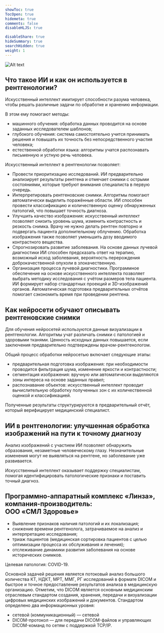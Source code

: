 ```yaml
---
showToc: true
TocOpen: true
hidemeta: true
comments: false
disableHLJS: true

disableShare: true
hideSummary: true
searchHidden: true
weight: 1
---
```

![Alt text](title_image.jpg)
## **Что такое ИИ и как он используется в рентгенологии?**
Искусственный интеллект имитирует способности разума человека, чтобы решать различные задачи по обработке и хранению информации.

В этом ему помогают методы:
- машинного обучения: обработка данных проводится на основе заданных исследователем шаблонов;
- глубокого обучения: система самостоятельно учится принимать решения и повышать их точность без непосредственного участия человека;
- естественной обработки языка: алгоритмы учатся распознавать письменную и устную речь человека.

Искусственный интеллект в рентгенологии позволяет:

- Провести приоритизацию исследований. ИИ предварительно анализирует результаты рентгена и отмечает снимки с острыми состояниями, которые требуют внимания специалиста в первую очередь.
- Интерпретировать рентгеновские снимки. Алгоритмы помогают автоматически выделить поражённые области. ИИ способен провести классификацию и количественную оценку обнаруженных патологий, что повышает точность диагноза.
- Улучшить качество изображения: искусственный интеллект позволяет снизить уровень шума, изменить контрастность и резкость снимка. Врачу не нужно делать рентген повторно и подвергать пациента дополнительному облучению. Обработка изображения также позволяет уменьшить дозу вводимого контрастного вещества.
- Спрогнозировать развитие заболевания. На основе данных лучевой диагностики ИИ способен предсказать ответ на терапию, возможный исход заболевания, вероятность перерождения доброкачественной опухоли в злокачественную.
- Организация процесса лучевой диагностики. Программное обеспечение на основе искусственного интеллекта позволяет выбрать методику исследования с учётом размеров тела пациента. ИИ формирует набор стандартных проекций и 3D-изображений органов. Автоматическая подготовка предварительных отчётов помогает сэкономить время при проведении рентгена.  
## **Как нейросети обучают описывать рентгеновские снимки**
Для обучения нейросетей используются данные визуализации в рентгенологии. Алгоритмы учат различать снимки с патологией и здоровыми тканями. Ценность исходных данных повышается, если заключения предварительно подтверждены врачом-рентгенологом.

Общий процесс обработки нейросетью включает следующие этапы:
- предварительная подготовка изображения: при необходимости проводится фильтрация шума, изменение яркости и контрастности;
- сегментация изображения: вручную или автоматически выделяются зоны интереса на основе заданных правил;
- распознавание объектов: искусственный интеллект проводит вычислительную обработку полученных зон с их количественной оценкой и классификацией.

Полученные результаты структурируются в предварительный отчёт, который верифицирует медицинский специалист.

## **ИИ в рентгенологии: улучшенная обработка изображений на пути к точному диагнозу**

Анализ изображений с участием ИИ позволяет обнаружить образования, незаметные человеческому глазу. Незначительные изменения могут не выявляться на рентгене, но заболевание уже развивается.

Искусственный интеллект оказывает поддержку специалистам, помогая идентифицировать патологические признаки и поставить точный диагноз.

## **Программно-аппаратный комплекс «Линза», компания-производитель: ООО&nbsp;«СМЛ&nbsp;Здоровье»**

- Выявление признаков наличия патологий и их локализация;
- снижение времени рентгенолога, затрачиваемое на анализ и интерпретацию исследования;
- триаж пациентов (медицинская сортировка пациентов с целью оптимизации процесса их обслуживания и лечения);
- отслеживание динамики развития заболевания на основе исторических снимков.

Целевая патология: COVID-19.  

Основной задачей решения является потоковый анализ большого количества КТ, НДКТ, МРТ, ММГ, РГ исследований в формате DICOM и быстрое и точное предоставление результатов анализа в медицинскую организацию. Отметим, что DICOM является основным медицинским отраслевым стандартом создания, хранения, передачи и визуализации цифровых медицинских изображений и документов. Стандартом определено два информационных уровня:  

- сетевой (коммуникационный) — сетевой
- DICOM-протокол — для передачи DICOM-файлов и управляющих DICOM-команд по сетям с поддержкой TCP/IP.